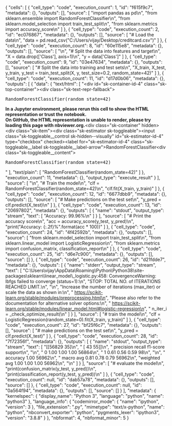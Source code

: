 {
 "cells": [
  {
   "cell_type": "code",
   "execution_count": 1,
   "id": "f615f9c7",
   "metadata": {},
   "outputs": [],
   "source": [
    "import pandas as pd\n",
    "from sklearn.ensemble import RandomForestClassifier\n",
    "from sklearn.model_selection import train_test_split\n",
    "from sklearn.metrics import accuracy_score\n"
   ]
  },
  {
   "cell_type": "code",
   "execution_count": 2,
   "id": "ec076867",
   "metadata": {},
   "outputs": [],
   "source": [
    "# Load the data\n",
    "data = pd.read_csv(\"C:/Users/vijay/Desktop/creditcard.csv\")"
   ]
  },
  {
   "cell_type": "code",
   "execution_count": 8,
   "id": "60e115e8",
   "metadata": {},
   "outputs": [],
   "source": [
    "\n",
    "# Split the data into features and target\n",
    "X = data.drop(['Class'], axis=1)\n",
    "y = data['Class']"
   ]
  },
  {
   "cell_type": "code",
   "execution_count": 9,
   "id": "03e47634",
   "metadata": {},
   "outputs": [],
   "source": [
    "# Split the data into training and test sets\n",
    "X_train, X_test, y_train, y_test = train_test_split(X, y, test_size=0.2, random_state=42)"
   ]
  },
  {
   "cell_type": "code",
   "execution_count": 11,
   "id": "d17d0b06",
   "metadata": {},
   "outputs": [
    {
     "data": {
      "text/html": [
       "<style>#sk-container-id-4 {color: black;background-color: white;}#sk-container-id-4 pre{padding: 0;}#sk-container-id-4 div.sk-toggleable {background-color: white;}#sk-container-id-4 label.sk-toggleable__label {cursor: pointer;display: block;width: 100%;margin-bottom: 0;padding: 0.3em;box-sizing: border-box;text-align: center;}#sk-container-id-4 label.sk-toggleable__label-arrow:before {content: \"▸\";float: left;margin-right: 0.25em;color: #696969;}#sk-container-id-4 label.sk-toggleable__label-arrow:hover:before {color: black;}#sk-container-id-4 div.sk-estimator:hover label.sk-toggleable__label-arrow:before {color: black;}#sk-container-id-4 div.sk-toggleable__content {max-height: 0;max-width: 0;overflow: hidden;text-align: left;background-color: #f0f8ff;}#sk-container-id-4 div.sk-toggleable__content pre {margin: 0.2em;color: black;border-radius: 0.25em;background-color: #f0f8ff;}#sk-container-id-4 input.sk-toggleable__control:checked~div.sk-toggleable__content {max-height: 200px;max-width: 100%;overflow: auto;}#sk-container-id-4 input.sk-toggleable__control:checked~label.sk-toggleable__label-arrow:before {content: \"▾\";}#sk-container-id-4 div.sk-estimator input.sk-toggleable__control:checked~label.sk-toggleable__label {background-color: #d4ebff;}#sk-container-id-4 div.sk-label input.sk-toggleable__control:checked~label.sk-toggleable__label {background-color: #d4ebff;}#sk-container-id-4 input.sk-hidden--visually {border: 0;clip: rect(1px 1px 1px 1px);clip: rect(1px, 1px, 1px, 1px);height: 1px;margin: -1px;overflow: hidden;padding: 0;position: absolute;width: 1px;}#sk-container-id-4 div.sk-estimator {font-family: monospace;background-color: #f0f8ff;border: 1px dotted black;border-radius: 0.25em;box-sizing: border-box;margin-bottom: 0.5em;}#sk-container-id-4 div.sk-estimator:hover {background-color: #d4ebff;}#sk-container-id-4 div.sk-parallel-item::after {content: \"\";width: 100%;border-bottom: 1px solid gray;flex-grow: 1;}#sk-container-id-4 div.sk-label:hover label.sk-toggleable__label {background-color: #d4ebff;}#sk-container-id-4 div.sk-serial::before {content: \"\";position: absolute;border-left: 1px solid gray;box-sizing: border-box;top: 0;bottom: 0;left: 50%;z-index: 0;}#sk-container-id-4 div.sk-serial {display: flex;flex-direction: column;align-items: center;background-color: white;padding-right: 0.2em;padding-left: 0.2em;position: relative;}#sk-container-id-4 div.sk-item {position: relative;z-index: 1;}#sk-container-id-4 div.sk-parallel {display: flex;align-items: stretch;justify-content: center;background-color: white;position: relative;}#sk-container-id-4 div.sk-item::before, #sk-container-id-4 div.sk-parallel-item::before {content: \"\";position: absolute;border-left: 1px solid gray;box-sizing: border-box;top: 0;bottom: 0;left: 50%;z-index: -1;}#sk-container-id-4 div.sk-parallel-item {display: flex;flex-direction: column;z-index: 1;position: relative;background-color: white;}#sk-container-id-4 div.sk-parallel-item:first-child::after {align-self: flex-end;width: 50%;}#sk-container-id-4 div.sk-parallel-item:last-child::after {align-self: flex-start;width: 50%;}#sk-container-id-4 div.sk-parallel-item:only-child::after {width: 0;}#sk-container-id-4 div.sk-dashed-wrapped {border: 1px dashed gray;margin: 0 0.4em 0.5em 0.4em;box-sizing: border-box;padding-bottom: 0.4em;background-color: white;}#sk-container-id-4 div.sk-label label {font-family: monospace;font-weight: bold;display: inline-block;line-height: 1.2em;}#sk-container-id-4 div.sk-label-container {text-align: center;}#sk-container-id-4 div.sk-container {/* jupyter's `normalize.less` sets `[hidden] { display: none; }` but bootstrap.min.css set `[hidden] { display: none !important; }` so we also need the `!important` here to be able to override the default hidden behavior on the sphinx rendered scikit-learn.org. See: https://github.com/scikit-learn/scikit-learn/issues/21755 */display: inline-block !important;position: relative;}#sk-container-id-4 div.sk-text-repr-fallback {display: none;}</style><div id=\"sk-container-id-4\" class=\"sk-top-container\"><div class=\"sk-text-repr-fallback\"><pre>RandomForestClassifier(random_state=42)</pre><b>In a Jupyter environment, please rerun this cell to show the HTML representation or trust the notebook. <br />On GitHub, the HTML representation is unable to render, please try loading this page with nbviewer.org.</b></div><div class=\"sk-container\" hidden><div class=\"sk-item\"><div class=\"sk-estimator sk-toggleable\"><input class=\"sk-toggleable__control sk-hidden--visually\" id=\"sk-estimator-id-4\" type=\"checkbox\" checked><label for=\"sk-estimator-id-4\" class=\"sk-toggleable__label sk-toggleable__label-arrow\">RandomForestClassifier</label><div class=\"sk-toggleable__content\"><pre>RandomForestClassifier(random_state=42)</pre></div></div></div></div></div>"
      ],
      "text/plain": [
       "RandomForestClassifier(random_state=42)"
      ]
     },
     "execution_count": 11,
     "metadata": {},
     "output_type": "execute_result"
    }
   ],
   "source": [
    "\n",
    "# Train the model\n",
    "clf = RandomForestClassifier(random_state=42)\n",
    "clf.fit(X_train, y_train)"
   ]
  },
  {
   "cell_type": "code",
   "execution_count": 12,
   "id": "6677dbb9",
   "metadata": {},
   "outputs": [],
   "source": [
    "# Make predictions on the test set\n",
    "y_pred = clf.predict(X_test)\n"
   ]
  },
  {
   "cell_type": "code",
   "execution_count": 13,
   "id": "20697802",
   "metadata": {},
   "outputs": [
    {
     "name": "stdout",
     "output_type": "stream",
     "text": [
      "Accuracy: 99.96%\n"
     ]
    }
   ],
   "source": [
    "# Print the accuracy score\n",
    "acc = accuracy_score(y_test, y_pred)\n",
    "print(\"Accuracy: {:.2f}%\".format(acc * 100))"
   ]
  },
  {
   "cell_type": "code",
   "execution_count": 24,
   "id": "4f42592b",
   "metadata": {},
   "outputs": [],
   "source": [
    "from sklearn.model_selection import train_test_split\n",
    "from sklearn.linear_model import LogisticRegression\n",
    "from sklearn.metrics import confusion_matrix, classification_report\n"
   ]
  },
  {
   "cell_type": "code",
   "execution_count": 25,
   "id": "d6e7c900",
   "metadata": {},
   "outputs": [],
   "source": []
  },
  {
   "cell_type": "code",
   "execution_count": 26,
   "id": "d21fdde7",
   "metadata": {},
   "outputs": [
    {
     "name": "stderr",
     "output_type": "stream",
     "text": [
      "C:\\Users\\vijay\\AppData\\Roaming\\Python\\Python38\\site-packages\\sklearn\\linear_model\\_logistic.py:458: ConvergenceWarning: lbfgs failed to converge (status=1):\n",
      "STOP: TOTAL NO. of ITERATIONS REACHED LIMIT.\n",
      "\n",
      "Increase the number of iterations (max_iter) or scale the data as shown in:\n",
      "    https://scikit-learn.org/stable/modules/preprocessing.html\n",
      "Please also refer to the documentation for alternative solver options:\n",
      "    https://scikit-learn.org/stable/modules/linear_model.html#logistic-regression\n",
      "  n_iter_i = _check_optimize_result(\n"
     ]
    }
   ],
   "source": [
    "# train the model\n",
    "clf = LogisticRegression(random_state=0).fit(X_train, y_train)"
   ]
  },
  {
   "cell_type": "code",
   "execution_count": 27,
   "id": "bf25f6c7",
   "metadata": {},
   "outputs": [],
   "source": [
    "# make predictions on the test set\n",
    "y_pred = clf.predict(X_test)"
   ]
  },
  {
   "cell_type": "code",
   "execution_count": 28,
   "id": "7f72356f",
   "metadata": {},
   "outputs": [
    {
     "name": "stdout",
     "output_type": "stream",
     "text": [
      "[[56829    35]\n",
      " [   43    55]]\n",
      "              precision    recall  f1-score   support\n",
      "\n",
      "           0       1.00      1.00      1.00     56864\n",
      "           1       0.61      0.56      0.59        98\n",
      "\n",
      "    accuracy                           1.00     56962\n",
      "   macro avg       0.81      0.78      0.79     56962\n",
      "weighted avg       1.00      1.00      1.00     56962\n",
      "\n"
     ]
    }
   ],
   "source": [
    "# evaluate the model\n",
    "print(confusion_matrix(y_test, y_pred))\n",
    "print(classification_report(y_test, y_pred))\n"
   ]
  },
  {
   "cell_type": "code",
   "execution_count": null,
   "id": "dab57a78",
   "metadata": {},
   "outputs": [],
   "source": []
  },
  {
   "cell_type": "code",
   "execution_count": null,
   "id": "0a564f94",
   "metadata": {},
   "outputs": [],
   "source": []
  }
 ],
 "metadata": {
  "kernelspec": {
   "display_name": "Python 3",
   "language": "python",
   "name": "python3"
  },
  "language_info": {
   "codemirror_mode": {
    "name": "ipython",
    "version": 3
   },
   "file_extension": ".py",
   "mimetype": "text/x-python",
   "name": "python",
   "nbconvert_exporter": "python",
   "pygments_lexer": "ipython3",
   "version": "3.8.8"
  }
 },
 "nbformat": 4,
 "nbformat_minor": 5
}
